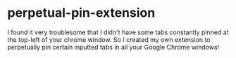 # perpetual-pin-extension
I found it very troublesome that I didn't have some tabs constantly pinned at the top-left of your chrome window. So I created my own extension to perpetually pin certain inputted tabs in all your Google Chrome windows!
